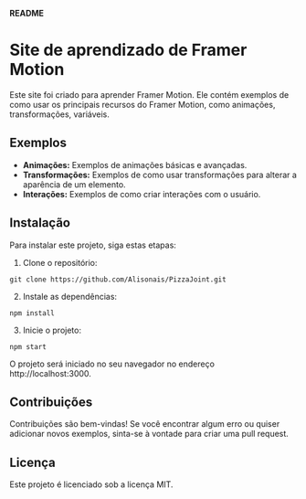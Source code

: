 **README**

# Site de aprendizado de Framer Motion

Este site foi criado para aprender Framer Motion. Ele contém exemplos de como usar os principais recursos do Framer Motion, como animações, transformações, variáveis.

## Exemplos

* **Animações:** Exemplos de animações básicas e avançadas.
* **Transformações:** Exemplos de como usar transformações para alterar a aparência de um elemento.
* **Interações:** Exemplos de como criar interações com o usuário.

## Instalação

Para instalar este projeto, siga estas etapas:

1. Clone o repositório:

```
git clone https://github.com/Alisonais/PizzaJoint.git
```

2. Instale as dependências:

```
npm install
```

3. Inicie o projeto:

```
npm start
```

O projeto será iniciado no seu navegador no endereço http://localhost:3000.

## Contribuições

Contribuições são bem-vindas! Se você encontrar algum erro ou quiser adicionar novos exemplos, sinta-se à vontade para criar uma pull request.

## Licença

Este projeto é licenciado sob a licença MIT.
